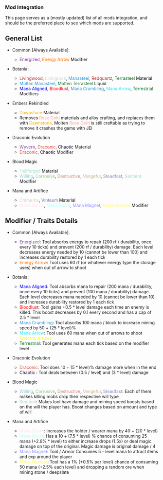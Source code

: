 ### Mod Integration

This page serves as a (mostly updated) list of all mods integration, and should be the preferred place to see which mods
are supported.

## General List

* Common \[Always Available\]:
    * <span style="color: #843fa1;">Energized</span>, <span style="color: #ff7100;">Energy Arrow</span> Modifier


* Botania:
    * <span style="color: #ba372a;">Livingwood</span>, <span style="color: #ced4d9;">
      Livingrock</span>, <span style="color: #3598db;">Manasteel</span>, <span style="color: #ba372a;">
      Redquartz</span>, <span style="color: #0c7127;">Terrasteel </span> Material
    * <span style="color: #3598db;">Molten Manasteel</span>, <span style="color: #0c7127;">Molten Terrasteel</span> Liquid
    * <span style="color: #00f;">Mana Aligned</span>, <span style="color: #f00;">
      Bloodlust</span>, <span style="color: #3598db;">Mana Crumbling</span>, <span style="color: #21e7ff;">Mana Arrow</span>, <span style="color: #0c7127;">Terrestrial</span> Modifiers


* Embers Rekindled
    * <span style="color: #fa0;">Dawnstone </span> Material
    * Removes <span style="color: #fb9f9a;">Rose Gold</span> materials and alloy crafting, and replaces them
      with <span style="color: #fa0;">Dawnstone</span>. Molten <span style="color: #fb9f9a;">Rose Gold</span> is still craftable as trying to remove it crashes the game with JEI


* Draconic Evolution
    * <span style="color: #843fa1;">Wyvern</span>, <span style="color: #e03e2d;">
      Draconic</span>, <span style="color: #170131;">Chaotic </span> Material
    * <span style="color: #e03e2d;">
      Draconic</span>, <span style="color: #170131;">Chaotic </span> Modifier

    
* Blood Magic
  * <span style="color: #9ad9cd;">Hellforged</span> Material
  * <span style="color: #8cc9ca;">Willing</span>, <span style="color: #8dc288;">Corrosive</span>, <span style="color: #cd807d;">Destructive</span>, <span style="color: #c2b288;">Vengeful</span>, <span style="color: #8988c2;">Steadfast</span>, <span style="color: #9ad9cd;">Sentient</span> Modifier


* Mana and Artifice
    * <span style="color: #dccbc7;">Chimerite</span>, <span style="color: #647cac;">Vinteum</span> Material
    * <span style="color: #FFE2EE;">Mana Storm</span>, <span style="color: #B7FFF7;">Mana Boost</span>, <span style="color: #9593FF;">Mana Magnet</span>, <span style="color: #FFFC5E;">Mana Gamble</span> Modifier

## Modifier / Traits Details

* Common \[Always Available\]:
  * <span style="color: #843fa1;">Energized</span>: Tool absorbs energy to repair (200 rf / durability, once every 10
      ticks) and prevent (200 rf / durability) damage. Each level decreases energy needed by 10 (cannot be lower than 100) and increases durability restored by 1 each tick
  * <span style="color: #ff7100;">Energy Arrow</span>: Tool uses 60 rf (or whatever energy type the storage uses) when out of arrow to shoot


* Botania:
    * <span style="color: #00f;">Mana Aligned</span>: Tool absorbs mana to repair (200 mana / durability, once every 10
      ticks) and prevent (100 mana / durability) damage. Each level decreases mana needed by 10 (cannot be lower than 10) and increases durability restored by 1 each tick
    * <span style="color: #f00;">Bloodlust</span>: Tool gains +0.5 * level damage each time an enemy is killed. This
      boost decreases by 0.1 every second and has a cap of 2.5 * level
    * <span style="color: #3598db;">Mana Crumbling</span>: Tool absorbs 100 mana / block to increase mining speed by
      50 + (25 * level)%
    * <span style="color: #21e7ff;">Mana Arrow</span>: Tool uses 60 mana when out of arrows to shoot <span style="color: #efff00;">Spectral Arrows</span>
    * <span style="color: #0c7127;">Terrestrial</span>: Tool generates mana each tick based on the modifier level


* Draconic Evolution
    * <span style="color: #e03e2d;">Draconic</span>: Tool does 10 + (5 * level)% damage more when in the end
    * <span style="color: #170131;">Chaotic </span>: Tool deals between (0.5 / level) and (3 * level) damage


* Blood Magic
  * <span style="color: #8cc9ca;">Willing</span>, <span style="color: #8dc288;">Corrosive</span>, <span style="color: #cd807d;">Destructive</span>, <span style="color: #c2b288;">Vengeful</span>, <span style="color: #8988c2;">Steadfast</span>: Each of them makes killing mobs drop their respective will type
  * <span style="color: #9ad9cd;">Sentient</span>: Makes tool have damage and mining speed boosts based on the will the player has. Boost changes based on amount and type of will


* Mana and Artifice
    * <span style="color: #FFE2EE;">Mana Storm</span>: Increases the holder / wearer mana by 40 + (20 * level)
    * <span style="color: #B7FFF7;">Mana Boost</span>: Has a 10 + (7.5 * level) % chance of consuming 25 mana (+2.6% * level) to either increase drops (1.5x) or deal magic damage on top of the original. Magic damage is original damage / 4
    * <span style="color: #9593FF;">Mana Magnet</span>: Tool / Armor Consumes 5 - level mana to attract items and exp around the player
    * <span style="color: #FFFC5E;">Mana Gamble</span>: Tool has a 1% (+0.5% per level) chance of consuming 50 mana (+2.5% each level) and dropping a random ore when mining stone / deepslate
